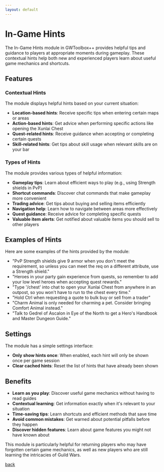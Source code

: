 ```yaml
---
layout: default
---
```


# In-Game Hints

The In-Game Hints module in GWToolbox++ provides helpful tips and guidance to players at appropriate moments during gameplay. These contextual hints help both new and experienced players learn about useful game mechanics and shortcuts.

## Features

### Contextual Hints
The module displays helpful hints based on your current situation:

- **Location-based hints**: Receive specific tips when entering certain maps or areas
- **Action-based hints**: Get advice when performing specific actions like opening the Xunlai Chest
- **Quest-related hints**: Receive guidance when accepting or completing certain quests
- **Skill-related hints**: Get tips about skill usage when relevant skills are on your bar

### Types of Hints

The module provides various types of helpful information:

- **Gameplay tips**: Learn about efficient ways to play (e.g., using Strength shields in PvP)
- **Shortcut commands**: Discover chat commands that make gameplay more convenient
- **Trading advice**: Get tips about buying and selling items efficiently
- **Navigation help**: Learn how to navigate between areas more effectively
- **Quest guidance**: Receive advice for completing specific quests
- **Valuable item alerts**: Get notified about valuable items you should sell to other players

## Examples of Hints

Here are some examples of the hints provided by the module:

- "PvP Strength shields give 9 armor when you don't meet the requirement, so unless you can meet the req on a different attribute, use a Strength shield."
- "Heroes in your party gain experience from quests, so remember to add your low level heroes when accepting quest rewards."
- "Type '/chest' into chat to open your Xunlai Chest from anywhere in an outpost, so you won't have to run to the chest every time."
- "Hold Ctrl when requesting a quote to bulk buy or sell from a trader"
- "Charm Animal is only needed for charming a pet. Consider bringing Comfort Animal instead."
- "Talk to Gedrel of Ascalon in Eye of the North to get a Hero's Handbook and Master Dungeon Guide."

## Settings

The module has a simple settings interface:

- **Only show hints once**: When enabled, each hint will only be shown once per game session
- **Clear cached hints**: Reset the list of hints that have already been shown

## Benefits

- **Learn as you play**: Discover useful game mechanics without having to read guides
- **Contextual learning**: Get information exactly when it's relevant to your situation
- **Time-saving tips**: Learn shortcuts and efficient methods that save time
- **Avoid common mistakes**: Get warned about potential pitfalls before they happen
- **Discover hidden features**: Learn about game features you might not have known about

This module is particularly helpful for returning players who may have forgotten certain game mechanics, as well as new players who are still learning the intricacies of Guild Wars.

[back](./)

